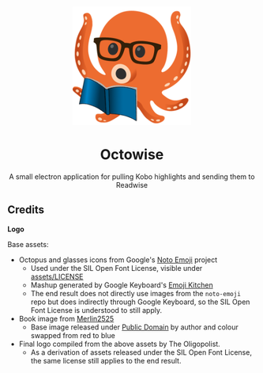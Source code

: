<div align="center">
  <img alt="Octowise logo" src="assets/icon.png" height="240" />

  <br>

  <h1>Octowise</h1>
  A small electron application for pulling Kobo highlights and sending them to Readwise 
</div>

## Credits

**Logo**

Base assets:
  - Octopus and glasses icons from Google's [Noto Emoji](https://github.com/googlefonts/noto-emoji/) project
    - Used under the SIL Open Font License, visible under [assets/LICENSE](assets/LICENSE)
    - Mashup generated by Google Keyboard's [Emoji Kitchen](https://blog.google/products/android/emoji-kitchen-new-mashups-mixing-experience/)
    - The end result does not directly use images from the `noto-emoji` repo but does indirectly through Google Keyboard, so the SIL Open Font License is understood to still apply.
  - Book image from [Merlin2525](http://www.freestockphotos.biz/stockphoto/14305)
    - Base image released under [Public Domain](https://creativecommons.org/publicdomain/zero/1.0/) by author and colour swapped from red to blue
  - Final logo compiled from the above assets by The Oligopolist.
    - As a derivation of assets released under the SIL Open Font License, the same license still applies to the end result.
